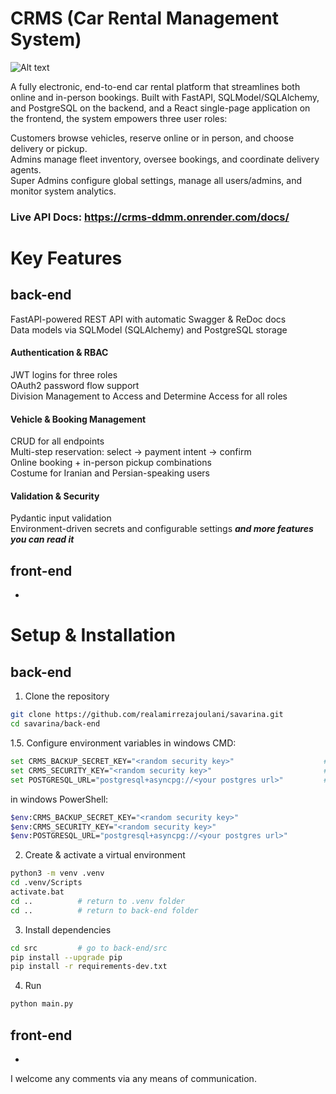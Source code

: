 # CRMS (Car Rental Management System)

![Alt text](https://s33.picofile.com/file/8483803550/Savarina_1_page_0001.jpg)

A fully electronic, end-to-end car rental platform that streamlines both online and in-person bookings. Built with FastAPI, SQLModel/SQLAlchemy, and PostgreSQL on the backend, and a React single-page application on the frontend, the system empowers three user roles:


Customers browse vehicles, reserve online or in person, and choose delivery or pickup.<br>
Admins manage fleet inventory, oversee bookings, and coordinate delivery agents.<br>
Super Admins configure global settings, manage all users/admins, and monitor system analytics.<br>


### Live API Docs: https://crms-ddmm.onrender.com/docs/

# Key Features
## back-end
FastAPI-powered REST API with automatic Swagger & ReDoc docs<br>
Data models via SQLModel (SQLAlchemy) and PostgreSQL storage
#### Authentication & RBAC
JWT logins for three roles<br>
OAuth2 password flow support<br>
Division Management to Access and Determine Access for all roles
#### Vehicle & Booking Management
CRUD for all endpoints<br>
Multi-step reservation: select → payment intent → confirm<br>
Online booking + in-person pickup combinations<br>
Costume for Iranian and Persian-speaking users
#### Validation & Security
Pydantic input validation<br>
Environment-driven secrets and configurable settings
***and more features you can read it***
## front-end
-
# Setup & Installation
## back-end
1. Clone the repository
```bash
git clone https://github.com/realamirrezajoulani/savarina.git
cd savarina/back-end
```
1.5. Configure environment variables
in windows CMD:
```bash
set CRMS_BACKUP_SECRET_KEY="<random security key>"                    # Please replace
set CRMS_SECURITY_KEY="<random security key>"                         # Please replace
set POSTGRESQL_URL="postgresql+asyncpg://<your postgres url>"         # Please replace ((If you are using Postgres, use the asyncpg driver, otherwise you can use any async driver)
```
in windows PowerShell:
```bash
$env:CRMS_BACKUP_SECRET_KEY="<random security key>"                    # Please replace
$env:CRMS_SECURITY_KEY="<random security key>"                         # Please replace
$env:POSTGRESQL_URL="postgresql+asyncpg://<your postgres url>"         # Please replace (If you are using Postgres, use the asyncpg driver, otherwise you can use any async driver)
```

2. Create & activate a virtual environment
```bash
python3 -m venv .venv
cd .venv/Scripts
activate.bat
cd ..          # return to .venv folder
cd ..          # return to back-end folder
```
3. Install dependencies
```bash
cd src         # go to back-end/src
pip install --upgrade pip
pip install -r requirements-dev.txt
```
4. Run
```bash
python main.py
```
## front-end
-
I welcome any comments via any means of communication.
